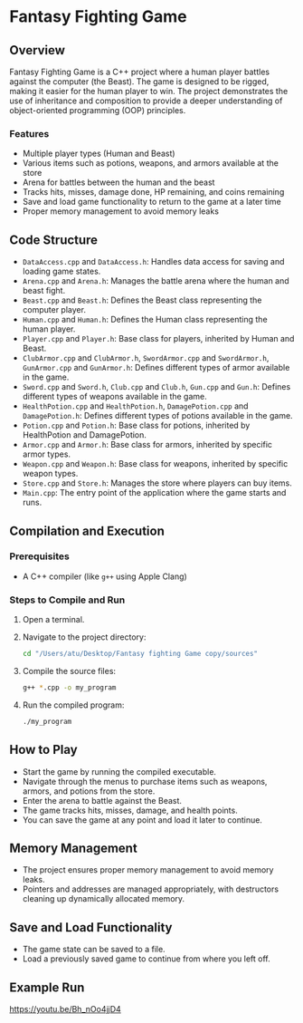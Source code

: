 # Fantasy Fighting Game

## Overview

Fantasy Fighting Game is a C++ project where a human player battles against the computer (the Beast). The game is designed to be rigged, making it easier for the human player to win. The project demonstrates the use of inheritance and composition to provide a deeper understanding of object-oriented programming (OOP) principles.

### Features

- Multiple player types (Human and Beast)
- Various items such as potions, weapons, and armors available at the store
- Arena for battles between the human and the beast
- Tracks hits, misses, damage done, HP remaining, and coins remaining
- Save and load game functionality to return to the game at a later time
- Proper memory management to avoid memory leaks

## Code Structure

- `DataAccess.cpp` and `DataAccess.h`: Handles data access for saving and loading game states.
- `Arena.cpp` and `Arena.h`: Manages the battle arena where the human and beast fight.
- `Beast.cpp` and `Beast.h`: Defines the Beast class representing the computer player.
- `Human.cpp` and `Human.h`: Defines the Human class representing the human player.
- `Player.cpp` and `Player.h`: Base class for players, inherited by Human and Beast.
- `ClubArmor.cpp` and `ClubArmor.h`, `SwordArmor.cpp` and `SwordArmor.h`, `GunArmor.cpp` and `GunArmor.h`: Defines different types of armor available in the game.
- `Sword.cpp` and `Sword.h`, `Club.cpp` and `Club.h`, `Gun.cpp` and `Gun.h`: Defines different types of weapons available in the game.
- `HealthPotion.cpp` and `HealthPotion.h`, `DamagePotion.cpp` and `DamagePotion.h`: Defines different types of potions available in the game.
- `Potion.cpp` and `Potion.h`: Base class for potions, inherited by HealthPotion and DamagePotion.
- `Armor.cpp` and `Armor.h`: Base class for armors, inherited by specific armor types.
- `Weapon.cpp` and `Weapon.h`: Base class for weapons, inherited by specific weapon types.
- `Store.cpp` and `Store.h`: Manages the store where players can buy items.
- `Main.cpp`: The entry point of the application where the game starts and runs.

## Compilation and Execution

### Prerequisites

- A C++ compiler (like `g++` using Apple Clang)

### Steps to Compile and Run

1. Open a terminal.

2. Navigate to the project directory:

    ```sh
    cd "/Users/atu/Desktop/Fantasy fighting Game copy/sources"
    ```

3. Compile the source files:

    ```sh
    g++ *.cpp -o my_program
    ```

4. Run the compiled program:

    ```sh
    ./my_program
    ```

## How to Play

- Start the game by running the compiled executable.
- Navigate through the menus to purchase items such as weapons, armors, and potions from the store.
- Enter the arena to battle against the Beast.
- The game tracks hits, misses, damage, and health points.
- You can save the game at any point and load it later to continue.

## Memory Management

- The project ensures proper memory management to avoid memory leaks.
- Pointers and addresses are managed appropriately, with destructors cleaning up dynamically allocated memory.

## Save and Load Functionality

- The game state can be saved to a file.
- Load a previously saved game to continue from where you left off.

## Example Run
https://youtu.be/Bh_nOo4jjD4



